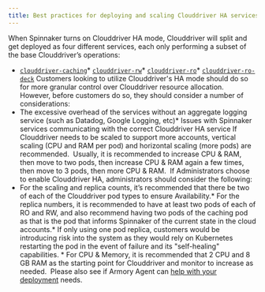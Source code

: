 ```yaml
---
title: Best practices for deploying and scaling Clouddriver HA services
---
```



When Spinnaker turns on Clouddriver HA mode, Clouddriver will split and get deployed as four different services, each only performing a subset of the base Clouddriver’s operations: 
* [```clouddriver-caching```](https://spinnaker.io/reference/halyard/high-availability/#clouddriver-caching)* [```clouddriver-rw```](https://spinnaker.io/reference/halyard/high-availability/#clouddriver-rw)* [```clouddriver-ro```](https://spinnaker.io/reference/halyard/high-availability/#clouddriver-ro)* [```clouddriver-ro-deck```](https://spinnaker.io/reference/halyard/high-availability/#clouddriver-ro-deck)
Customers looking to utilize Clouddriver's HA mode should do so for more granular control over Clouddriver resource allocation.  However, before customers do so, they should consider a number of considerations:
* The excessive overhead of the services without an aggregate logging service (such as Datadog, Google Logging, etc)* Issues with Spinnaker services communicating with the correct Clouddriver HA service
If Clouddriver needs to be scaled to support more accounts, vertical scaling (CPU and RAM per pod) and horizontal scaling (more pods) are recommended.  Usually, it is recommended to increase CPU & RAM, then move to two pods, then increase CPU & RAM again a few times, then move to 3 pods, then more CPU & RAM. 
If Administrators choose to enable Clouddriver HA, administrators should consider the following:
* For the scaling and replica counts, it’s recommended that there be two of each of the Clouddriver pod types to ensure Availability.* For the replica numbers, it is recommended to have at least two pods of each of RO and RW, and also recommend having two pods of the caching pod as that is the pod that informs Spinnaker of the current state in the cloud accounts.* If only using one pod replica, customers would be introducing risk into the system as they would rely on Kubernetes restarting the pod in the event of failure and its "self-healing" capabilities. * For CPU & Memory, it is recommended that 2 CPU and 8 GB RAM as the starting point for Clouddriver and monitor to increase as needed. 
Please also see if Armory Agent can [help with your deployment](https://docs.armory.io/docs/armory-agent/) needs.

